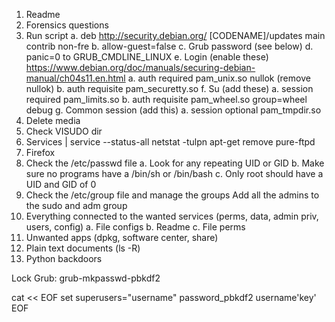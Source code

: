 1. Readme
2. Forensics questions
3. Run script
	a. deb http://security.debian.org/ [CODENAME]/updates main contrib non-fre
	b. allow-guest=false
	c. Grub password (see below)
	d. panic=0 to GRUB_CMDLINE_LINUX
	e. Login (enable these) https://www.debian.org/doc/manuals/securing-debian-manual/ch04s11.en.html
		a. auth       required   pam_unix.so nullok (remove nullok)
		b. auth     requisite  pam_securetty.so
	f. Su (add these)
		a. session  required   pam_limits.so
		b. auth        requisite   pam_wheel.so group=wheel debug
	g. Common session (add this)
		a. session    optional     pam_tmpdir.so
4. Delete media
5. Check VISUDO dir
6. Services | service --status-all  netstat -tulpn  apt-get remove pure-ftpd
7. Firefox
8. Check the /etc/passwd file
	a. Look for any repeating UID or GID
	b. Make sure no programs have a /bin/sh or /bin/bash
	c. Only root should have a UID and GID of 0
9. Check the /etc/group file and manage the groups
	Add all the admins to the sudo and adm group 
10. Everything connected to the wanted services (perms, data, admin priv, users, config)
	a. File configs
	b. Readme
	c. File perms
11. Unwanted apps (dpkg, software center, share)
12. Plain text documents (ls -R)
13. Python backdoors


Lock Grub:
grub-mkpasswd-pbkdf2

cat << EOF 
set superusers="username" 
password_pbkdf2 username'key' 
EOF
